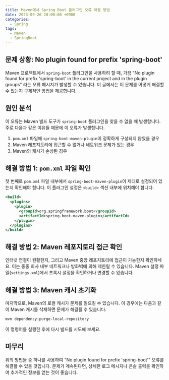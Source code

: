 ```yaml
---
title: Maven에서 Spring Boot 플러그인 오류 해결 방법
date: 2023-09-26 20:00:00 +0900
categories:
  - Spring
tags:
  - Maven
  - SpringBoot
---
```

## 문제 상황: No plugin found for prefix 'spring-boot'

Maven 프로젝트에서 `spring-boot` 플러그인을 사용하려 할 때, 가끔 "No plugin found for prefix 'spring-boot' in the current project and in the plugin groups" 라는 오류 메시지가 발생할 수 있습니다. 이 글에서는 이 문제를 어떻게 해결할 수 있는지 구체적인 방법을 제공합니다.

## 원인 분석

이 오류는 Maven 빌드 도구가 `spring-boot` 플러그인을 찾을 수 없을 때 발생합니다. 주로 다음과 같은 이유들 때문에 이 오류가 발생합니다.

1. `pom.xml` 파일에 `spring-boot-maven-plugin`이 정확하게 구성되지 않았을 경우
2. Maven 레포지토리에 접근할 수 없거나 네트워크 문제가 있는 경우
3. Maven의 캐시가 손상된 경우

## 해결 방법 1: `pom.xml` 파일 확인

첫 번째로 `pom.xml` 파일 내부에서 `spring-boot-maven-plugin`이 제대로 설정되어 있는지 확인해야 합니다. 이 플러그인 설정은 `<build>` 섹션 내부에 위치해야 합니다.

```xml
<build>
  <plugins>
    <plugin>
      <groupId>org.springframework.boot</groupId>
      <artifactId>spring-boot-maven-plugin</artifactId>
    </plugin>
  </plugins>
</build>
```

## 해결 방법 2: Maven 레포지토리 접근 확인

인터넷 연결이 원활한지, 그리고 Maven 중앙 레포지토리에 접근이 가능한지 확인하세요. 이는 종종 회사 내부 네트워크나 방화벽에 의해 제한될 수 있습니다. Maven 설정 파일(`settings.xml`)에서 프록시 설정을 확인하거나 변경할 수 있습니다.

## 해결 방법 3: Maven 캐시 초기화

마지막으로, Maven의 로컬 캐시가 문제를 일으킬 수 있습니다. 이 경우에는 다음과 같이 Maven 캐시를 삭제하면 문제가 해결될 수 있습니다.

```bash
mvn dependency:purge-local-repository
```

이 명령어를 실행한 후에 다시 빌드를 시도해 보세요. 

## 마무리

위의 방법들 중 하나를 사용하여 "No plugin found for prefix 'spring-boot'" 오류를 해결할 수 있을 것입니다. 문제가 계속된다면, 상세한 로그 메시지나 콘솔 출력을 확인하여 추가적인 정보를 얻는 것이 좋습니다.